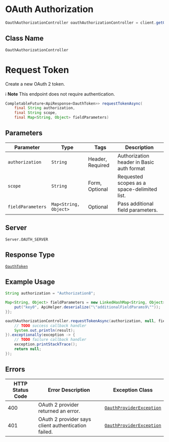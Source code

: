 # OAuth Authorization

```java
OauthAuthorizationController oauthAuthorizationController = client.getOauthAuthorizationController();
```

## Class Name

`OauthAuthorizationController`


# Request Token

Create a new OAuth 2 token.

:information_source: **Note** This endpoint does not require authentication.

```java
CompletableFuture<ApiResponse<OauthToken>> requestTokenAsync(
    final String authorization,
    final String scope,
    final Map<String, Object> fieldParameters)
```

## Parameters

| Parameter | Type | Tags | Description |
|  --- | --- | --- | --- |
| `authorization` | `String` | Header, Required | Authorization header in Basic auth format |
| `scope` | `String` | Form, Optional | Requested scopes as a space-delimited list. |
| `fieldParameters` | `Map<String, Object>` | Optional | Pass additional field parameters. |

## Server

`Server.OAUTH_SERVER`

## Response Type

[`OauthToken`](../../doc/models/oauth-token.md)

## Example Usage

```java
String authorization = "Authorization8";

Map<String, Object> fieldParameters = new LinkedHashMap<String, Object>() {{
    put("key0", ApiHelper.deserialize("\"additionalFieldParams9\""));
}};

oauthAuthorizationController.requestTokenAsync(authorization, null, fieldParameters).thenAccept(result -> {
    // TODO success callback handler
    System.out.println(result);
}).exceptionally(exception -> {
    // TODO failure callback handler
    exception.printStackTrace();
    return null;
});
```

## Errors

| HTTP Status Code | Error Description | Exception Class |
|  --- | --- | --- |
| 400 | OAuth 2 provider returned an error. | [`OauthProviderException`](../../doc/models/oauth-provider-exception.md) |
| 401 | OAuth 2 provider says client authentication failed. | [`OauthProviderException`](../../doc/models/oauth-provider-exception.md) |

